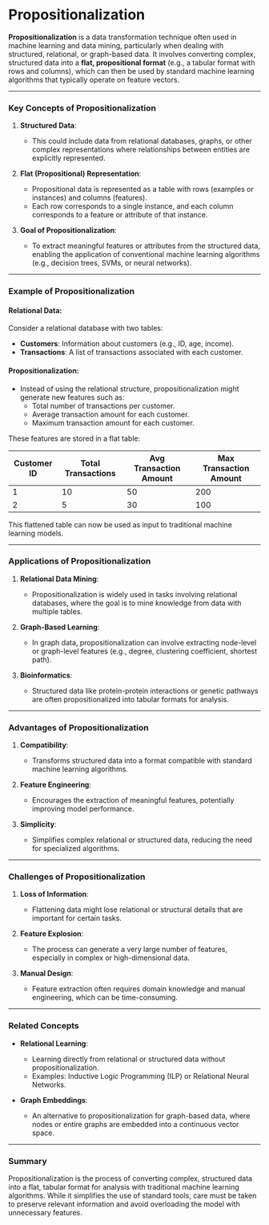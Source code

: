 # Propositionalization

**Propositionalization** is a data transformation technique often used in machine learning and data mining, particularly when dealing with structured, relational, or graph-based data. It involves converting complex, structured data into a **flat, propositional format** (e.g., a tabular format with rows and columns), which can then be used by standard machine learning algorithms that typically operate on feature vectors.

---

### Key Concepts of Propositionalization

1. **Structured Data**:
    
    - This could include data from relational databases, graphs, or other complex representations where relationships between entities are explicitly represented.
2. **Flat (Propositional) Representation**:
    
    - Propositional data is represented as a table with rows (examples or instances) and columns (features).
    - Each row corresponds to a single instance, and each column corresponds to a feature or attribute of that instance.
3. **Goal of Propositionalization**:
    
    - To extract meaningful features or attributes from the structured data, enabling the application of conventional machine learning algorithms (e.g., decision trees, SVMs, or neural networks).

---

### Example of Propositionalization

#### Relational Data:

Consider a relational database with two tables:

- **Customers**: Information about customers (e.g., ID, age, income).
- **Transactions**: A list of transactions associated with each customer.

#### Propositionalization:

- Instead of using the relational structure, propositionalization might generate new features such as:
    - Total number of transactions per customer.
    - Average transaction amount for each customer.
    - Maximum transaction amount for each customer.

These features are stored in a flat table:

|Customer ID|Total Transactions|Avg Transaction Amount|Max Transaction Amount|
|---|---|---|---|
|1|10|50|200|
|2|5|30|100|

This flattened table can now be used as input to traditional machine learning models.

---

### Applications of Propositionalization

1. **Relational Data Mining**:
    
    - Propositionalization is widely used in tasks involving relational databases, where the goal is to mine knowledge from data with multiple tables.
2. **Graph-Based Learning**:
    
    - In graph data, propositionalization can involve extracting node-level or graph-level features (e.g., degree, clustering coefficient, shortest path).
3. **Bioinformatics**:
    
    - Structured data like protein-protein interactions or genetic pathways are often propositionalized into tabular formats for analysis.

---

### Advantages of Propositionalization

1. **Compatibility**:
    
    - Transforms structured data into a format compatible with standard machine learning algorithms.
2. **Feature Engineering**:
    
    - Encourages the extraction of meaningful features, potentially improving model performance.
3. **Simplicity**:
    
    - Simplifies complex relational or structured data, reducing the need for specialized algorithms.

---

### Challenges of Propositionalization

1. **Loss of Information**:
    
    - Flattening data might lose relational or structural details that are important for certain tasks.
2. **Feature Explosion**:
    
    - The process can generate a very large number of features, especially in complex or high-dimensional data.
3. **Manual Design**:
    
    - Feature extraction often requires domain knowledge and manual engineering, which can be time-consuming.

---

### Related Concepts

- **Relational Learning**:
    
    - Learning directly from relational or structured data without propositionalization.
    - Examples: Inductive Logic Programming (ILP) or Relational Neural Networks.
- **Graph Embeddings**:
    
    - An alternative to propositionalization for graph-based data, where nodes or entire graphs are embedded into a continuous vector space.

---

### Summary

Propositionalization is the process of converting complex, structured data into a flat, tabular format for analysis with traditional machine learning algorithms. While it simplifies the use of standard tools, care must be taken to preserve relevant information and avoid overloading the model with unnecessary features.